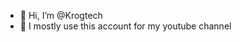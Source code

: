 - 👋 Hi, I’m @Krogtech
- 👀 I mostly use this account for my youtube channel

<!---
Krogtech/Krogtech is a ✨ special ✨ repository because its `README.md` (this file) appears on your GitHub profile.
You can click the Preview link to take a look at your changes.
--->
